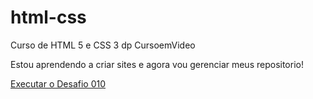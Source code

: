 # html-css
 Curso de HTML 5 e CSS 3 dp CursoemVideo

 Estou aprendendo a criar sites e agora vou gerenciar meus repositorio!

<a href="https://arthurvergani-code.github.io/html-css/desafio/d010/android.html">Executar o Desafio 010</a>